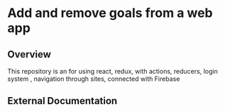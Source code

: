 # Add and remove goals from a web app

## Overview
This repository is an for using react, redux, with actions, reducers, login system , navigation through sites, connected with Firebase 

## External Documentation
